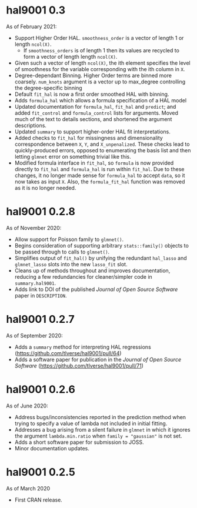 # hal9001 0.3

As of February 2021:
* Support Higher Order HAL. `smoothness_order` is a vector of length 1 or length `ncol(X)`.
  * If `smoothness_orders` is of length 1 then its values are recycled to form a vector of length length `ncol(X)`.
 * Given such a vector of length `ncol(X)`, the ith element specifies the level of smoothness for the variable corresponding with the ith column in `X`.
* Degree-dependant Binning. Higher Order terms are binned more coarsely. `num_knots` argument is a vector up to max_degree controlling the degree-specific binning
* Default `fit_hal` is now a first order smoothed HAL with binning.
* Adds `formula_hal` which allows a formula specification of a HAL model
* Updated documentation for `formula_hal`, `fit_hal` and `predict`; and 
  added `fit_control` and `formula_control` lists for arguments. Moved much of 
  the text to details sections, and shortened the argument descriptions. 
* Updated `summary` to support higher-order HAL fit interpretations.
* Added checks to `fit_hal` for missingness and dimensionality correspondence
  between `X`, `Y`, and `X_unpenalized`. These checks lead to quickly-produced 
  errors, opposed to enumerating the basis list and then letting `glmnet` error 
  on something trivial like this. 
* Modified formula interface in `fit_hal`, so `formula` is now provided 
  directly to `fit_hal` and `formula_hal` is run within `fit_hal`. Due to these 
  changes, it no longer made sense for `formula_hal` to accept `data`, so it  
  now takes as input `X`. Also, the `formula_fit_hal` function was removed as 
  it is no longer needed.

# hal9001 0.2.8

As of November 2020:
* Allow support for Poisson family to `glmnet()`.
* Begins consideration of supporting arbitrary `stats::family()` objects to be
  passed through to calls to `glmnet()`.
* Simplifies output of `fit_hal()` by unifying the redundant `hal_lasso` and
  `glmnet_lasso` slots into the new `lasso_fit` slot.
* Cleans up of methods throughout and improves documentation, reducing a few
  redundancies for cleaner/simpler code in `summary.hal9001`.
* Adds link to DOI of the published _Journal of Open Source Software_ paper in
  `DESCRIPTION`.

# hal9001 0.2.7

As of September 2020:
* Adds a `summary` method for interpreting HAL regressions
  (https://github.com/tlverse/hal9001/pull/64)
* Adds a software paper for publication in the _Journal of Open Source
  Software_ (https://github.com/tlverse/hal9001/pull/71)

# hal9001 0.2.6

As of June 2020:
* Address bugs/inconsistencies reported in the prediction method when trying to
  specify a value of lambda not included in initial fitting.
* Addresses a bug arising from a silent failure in `glmnet` in which it ignores
  the argument `lambda.min.ratio` when `family = "gaussian"` is not set.
* Adds a short software paper for submission to JOSS.
* Minor documentation updates.

# hal9001 0.2.5

As of March 2020
* First CRAN release.
